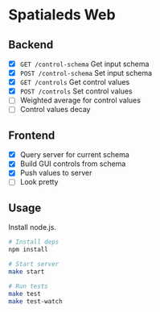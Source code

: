 Spatialeds Web
==============

## Backend

- [x] `GET /control-schema` Get input schema
- [x] `POST /control-schema` Set input schema
- [x] `GET /controls` Get control values
- [x] `POST /controls` Set control values
- [ ] Weighted average for control values
- [ ] Control values decay

## Frontend

- [x] Query server for current schema
- [x] Build GUI controls from schema
- [x] Push values to server
- [ ] Look pretty

## Usage

Install node.js.

```sh
# Install deps
npm install

# Start server
make start

# Run tests
make test
make test-watch
```
